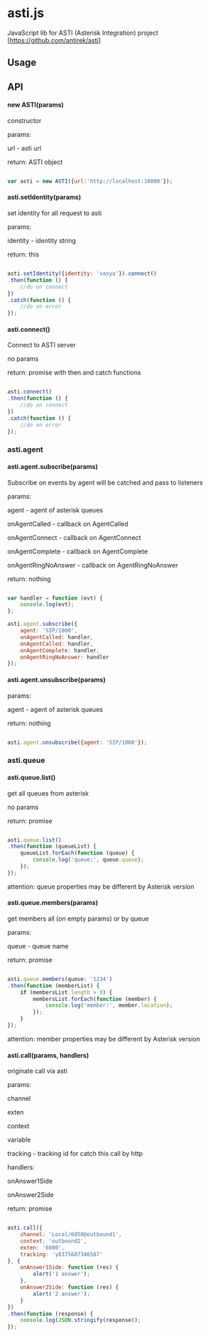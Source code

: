 # asti.js


JavaScript lib for ASTI (Asterisk Integration) project [https://github.com/antirek/asti]


## Usage



## API


#### new ASTI(params)

constructor

params:

url - asti url

return: ASTI object

`````javascript

var asti = new ASTI({url:'http://localhost:10000'});


`````



#### asti.setIdentity(params)

set identity for all request to asti

params: 

identity - identity string

return: this

`````javascript

asti.setIdentity({identity: 'vasya'}).connect()
.then(function () {
    //do on connect
})
.catch(function () {
    //do on error
});

`````



#### asti.connect()

Connect to ASTI server

no params

return: promise with then and catch functions

`````javascript

asti.connect()
.then(function () {
    //do on connect
})
.catch(function () {
    //do on error
});

`````


### asti.agent


#### asti.agent.subscribe(params)

Subscribe on events by agent will be catched and pass to listeners

params: 

agent - agent of asterisk queues

onAgentCalled - callback on AgentCalled

onAgentConnect - callback on AgentConnect

onAgentComplete - callback on AgentComplete

onAgentRingNoAnswer - callback on AgentRingNoAnswer

return: nothing


`````javascript

var handler = function (evt) {
    console.log(evt);
};

asti.agent.subscribe({
    agent: 'SIP/1000',
    onAgentCalled: handler,
    onAgentCalled: handler,
    onAgentComplete: handler,
    onAgentRingNoAnswer: handler
});

`````

#### asti.agent.unsubscribe(params)

params:

agent - agent of asterisk queues

return: nothing

`````javascript

asti.agent.unsubscribe({agent: 'SIP/1000'});

`````



### asti.queue


#### asti.queue.list()

get all queues from asterisk

no params

return: promise

`````javascript

asti.queue.list()
.then(function (queueList) {
    queueList.forEach(function (queue) {
        console.log('queue:', queue.queue);
    });
});

`````

attention: queue properties may be different by Asterisk version



#### asti.queue.members(params)

get members all (on empty params) or by queue

params:

queue - queue name  

return: promise

`````javascript

asti.queue.members(queue: '1234')
.then(function (memberList) {
    if (membersList.length > 0) {
        membersList.forEach(function (member) {
            console.log('member:', member.location);
        });
    }
});

`````

attention: member properties may be different by Asterisk version




#### asti.call(params, handlers)

originate call via asti

params: 

channel

exten

context

variable

tracking - tracking id for catch this call by http

handlers: 

onAnswer1Side

onAnswer2Side


return: promise


`````javascript

asti.call({
    channel: 'Local/6050@outbound1',
    context: 'outbound2',
    exten: '6000',
    tracking: 'y8375687346587'      
}, {
    onAnswer1Side: function (res) {
        alert('1 answer');
    },
    onAnswer2Side: function (res) {
        alert('2 answer');
    }
})
.then(function (response) {
    console.log(JSON.stringify(response));
});

`````
